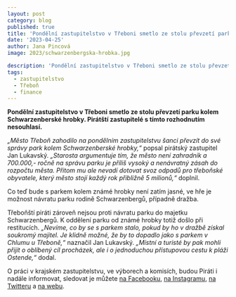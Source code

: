 ```yaml
---
layout: post
category: blog
published: true
title: 'Pondělní zastupitelstvo v Třeboni smetlo ze stolu převzetí parku kolem Schwarzenberské hrobky. Pirátští zastupitelé s tímto rozhodnutím nesouhlasí.'
date: '2023-04-25'
author: Jana Pincová
image: 2023/schwarzenbergska-hrobka.jpg

description: 'Pondělní zastupitelstvo v Třeboni smetlo ze stolu převzetí parku kolem Schwarzenberské hrobky. Pirátští zastupitelé s tímto rozhodnutím nesouhlasí.'
tags:
  - zastupitelstvo
  - Třeboň
  - finance
---
```

**Pondělní zastupitelstvo v Třeboni smetlo ze stolu převzetí parku kolem Schwarzenberské hrobky. Pirátští zastupitelé s tímto rozhodnutím nesouhlasí.**

*„Město Třeboň zahodilo na pondělním zastupitelstvu šanci převzít do své správy park kolem Schwarzenberské hrobky,“* popsal pirátský zastupitel Jan Lukavský. *„Starosta argumentuje tím, že město není zahradník a 700.000,- ročně na správu parku je příliš vysoký a nenávratný zásah do rozpočtu města. Přitom mu ale nevadí dotovat svoz odpadů pro třeboňské obyvatele, který město stojí každý rok přibližně  5 milionů,“* doplnil. 

Co teď bude s parkem kolem známé hrobky není zatím jasné, ve hře je možnost návratu parku rodině Schwarzenbergů, případně dražba. 

Třeboňští piráti zároveň nejsou proti návratu parku do majetku Schwarzenbergů. K oddělení parku od známé hrobky totiž došlo při restitucích. *„Nevíme, co by se s parkem stalo, pokud by ho v dražbě získal soukromý majitel. Je klidně možné, že by to dopadlo jako s parkem v Chlumu u Třeboně,“* naznačil Jan Lukavský. *„Místní a turisté by pak mohli přijít o oblíbený cíl procházek, ale i o jednoduchou přístupovou cestu k pláži Ostende,“* dodal.

O práci v krajském zastupitelstvu, ve výborech a komisích, budou Piráti i nadále informovat, sledovat je můžete [na Facebooku](https://www.facebook.com/pirati.jck/), [na Instagramu](https://www.instagram.com/pirati.jihocesky/), [na Twitteru](https://twitter.com/PiratiJcK/) a [na webu](https://jihocesky.pirati.cz/).
